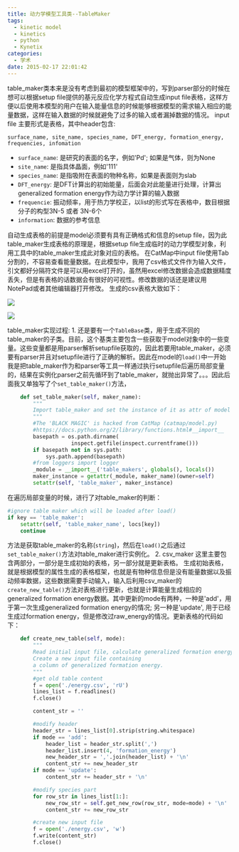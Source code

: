 ```yaml
---
title: 动力学模型工具类--TableMaker
tags:
  - kinetic model
  - kinetics
  - python
  - Kynetix
categories:
  - 学术
date: 2015-02-17 22:01:42
---
```


table_maker类本来是没有考虑到最初的模型框架中的，写到parser部分的时候在想可以根据setup file提供的基元反应化学方程式自动生成input file表格，这样方便以后使用本模型的用户在输入能量信息的时候能够根据模型的需求输入相应的能量数据，这样在输入数据的时候就避免了过多的输入或者漏掉数据的情况。
input file 主要形式是表格，其中header包含: 

`surface_name, site_name, species_name, DFT_energy, formation_energy, frequencies, infomation`

*   `surface_name`: 是研究的表面的名字，例如'Pd'; 如果是气体，则为None
*   `site_name`: 是指具体晶面，例如'111'
*   `species_name`: 是指吸附在表面的物种名称，如果是表面则为slab
*   `DFT_energy`: 是DFT计算出的初始能量，后面会对此能量进行处理，计算出generalized formation energy作为动力学计算的输入数据
*   `frequencie`: 振动频率，用于热力学校正，以list的形式写在表格中，数目根据分子的构型3N-5 或者 3N-6个
*   `information`: 数据的参考信息

<!-- more -->

自动生成表格的前提是model必须要有具有正确格式和信息的setup file，因为此table_maker生成表格的原理是，根据setup file生成临时的动力学模型对象，利用工具中的table_maker生成此对象对应的表格。
在CatMap中input file使用Tab分割的，不容易查看能量数据。在此模型中，我用了csv格式文件作为输入文件，引文都好分隔符文件是可以用excel打开的，虽然用excel修改数据会造成数据精度丢失，但是有表格的话数据会有很好的可视性。修改数据的话还是建议用NotePad或者其他编辑器打开修改。
生成的csv表格大致如下：<p>
![](csv.gif)<p>
![](csv_excel.gif)

table_maker实现过程:
1\. 还是要有一个`TableBase`类，用于生成不同的table_maker的子类。目前，这个基类主要包含一些获取于model对象中的一些变量。这些变量都是用parser解析setupfile获取的，因此若要用table_maker，必须要有parser并且对setupfile进行了正确的解析。因此在model的`load()`中一开始我是把table_maker作为和parser等工具一样通过执行setupfile后遍历局部变量的，结果在实例化parser之前先循环到了table_maker，就抛出异常了。。。因此后面我又单独写了个`set_table_maker()`方法，
``` python
    def set_table_maker(self, maker_name):
        """
        Import table_maker and set the instance of it as attr of model 
        """
        #The 'BLACK MAGIC' is hacked from CatMap (catmap/model.py)
        #https://docs.python.org/2/library/functions.html#__import__
        basepath = os.path.dirname(
                    inspect.getfile(inspect.currentframe()))
        if basepath not in sys.path:
            sys.path.append(basepath)
        #from loggers import logger
        _module = __import__('table_makers', globals(), locals())
        maker_instance = getattr(_module, maker_name)(owner=self)
        setattr(self, 'table_maker', maker_instance)
```
在遍历局部变量的时候，进行了对table_maker的判断：
``` python
#ignore table maker which will be loaded after load()
if key == 'table_maker': 
    setattr(self, 'table_maker_name', locs[key])
    continue
```
方法是获取table_maker的名称(`string`)，然后在`load()`之后通过`set_table_maker()`方法对table_maker进行实例化。
2\. csv_maker
这里主要包含两部分，一部分是生成初始的表格，另一部分就是更新表格。
生成初始表格，就是根据模型的属性生成的表格框架，也就是有物种信息但是没有能量数据以及振动频率数据，这些数据需要手动输入，输入后利用csv_maker的`create_new_table()`方法对表格进行更新，也就是计算能量生成相应的generalized formation energy数据。其中更新的mode有两种，一种是'add'，用于第一次生成generalized formation energy的情况; 另一种是'update', 用于已经生成过formation energy，但是修改过raw_energy的情况。更新表格的代码如下：
``` python
    def create_new_table(self, mode):
        """
        Read initial input file, calculate generalized formation energy.
        Create a new input file containing 
        a column of generalized formation energy.
        """
        #get old table content
        f = open('./energy.csv', 'rU')
        lines_list = f.readlines()
        f.close()

        content_str = ''

        #modify header
        header_str = lines_list[0].strip(string.whitespace)
        if mode == 'add':
            header_list = header_str.split(',')
            header_list.insert(4, 'formation_energy')
            new_header_str = ','.join(header_list) + '\n'
            content_str += new_header_str
        if mode == 'update':
            content_str += header_str + '\n'

        #modify species part
        for row_str in lines_list[1:]:
            new_row_str = self.get_new_row(row_str, mode=mode) + '\n'
            content_str += new_row_str

        #create new input file
        f = open('./energy.csv', 'w')
        f.write(content_str)
        f.close()
```
